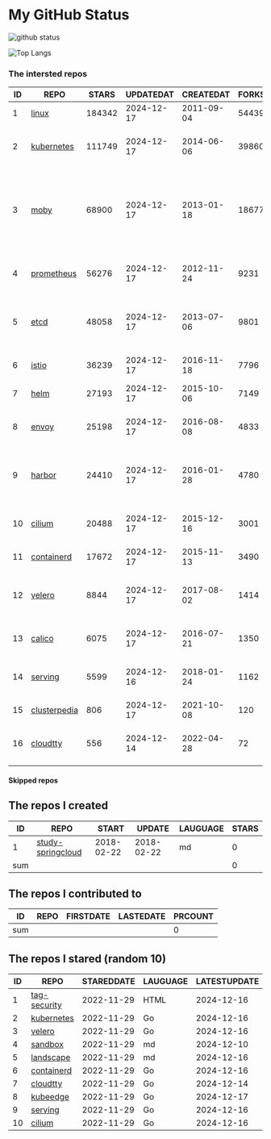 # My GitHub Status

<img src="https://github-readme-stats-1.yihong0618.vercel.app/api?username=daoqingniu&show_icons=true&&&hide_title=true&count_private=true" alt="github status" />

![Top Langs](https://github-readme-stats-1.yihong0618.vercel.app/api/top-langs/?username=daoqingniu&layout=compact)

<!--START_SECTION:github_repos-->
### The intersted repos
| ID |                              REPO                               | STARS  | UPDATEDAT  | CREATEDAT  | FORKSCOUNT |                                                DESCRIPTIONS                                                |
|----|-----------------------------------------------------------------|--------|------------|------------|------------|------------------------------------------------------------------------------------------------------------|
|  1 | [linux](https://github.com/torvalds/linux)                      | 184342 | 2024-12-17 | 2011-09-04 |      54439 | Linux kernel source tree                                                                                   |
|  2 | [kubernetes](https://github.com/kubernetes/kubernetes)          | 111749 | 2024-12-17 | 2014-06-06 |      39860 | Production-Grade Container Scheduling and Management                                                       |
|  3 | [moby](https://github.com/moby/moby)                            |  68900 | 2024-12-17 | 2013-01-18 |      18677 | The Moby Project - a collaborative project for the container ecosystem to assemble container-based systems |
|  4 | [prometheus](https://github.com/prometheus/prometheus)          |  56276 | 2024-12-17 | 2012-11-24 |       9231 | The Prometheus monitoring system and time series database.                                                 |
|  5 | [etcd](https://github.com/etcd-io/etcd)                         |  48058 | 2024-12-17 | 2013-07-06 |       9801 | Distributed reliable key-value store for the most critical data of a distributed system                    |
|  6 | [istio](https://github.com/istio/istio)                         |  36239 | 2024-12-17 | 2016-11-18 |       7796 | Connect, secure, control, and observe services.                                                            |
|  7 | [helm](https://github.com/helm/helm)                            |  27193 | 2024-12-17 | 2015-10-06 |       7149 | The Kubernetes Package Manager                                                                             |
|  8 | [envoy](https://github.com/envoyproxy/envoy)                    |  25198 | 2024-12-17 | 2016-08-08 |       4833 | Cloud-native high-performance edge/middle/service proxy                                                    |
|  9 | [harbor](https://github.com/goharbor/harbor)                    |  24410 | 2024-12-17 | 2016-01-28 |       4780 | An open source trusted cloud native registry project that stores, signs, and scans content.                |
| 10 | [cilium](https://github.com/cilium/cilium)                      |  20488 | 2024-12-17 | 2015-12-16 |       3001 | eBPF-based Networking, Security, and Observability                                                         |
| 11 | [containerd](https://github.com/containerd/containerd)          |  17672 | 2024-12-17 | 2015-11-13 |       3490 | An open and reliable container runtime                                                                     |
| 12 | [velero](https://github.com/vmware-tanzu/velero)                |   8844 | 2024-12-17 | 2017-08-02 |       1414 | Backup and migrate Kubernetes applications and their persistent volumes                                    |
| 13 | [calico](https://github.com/projectcalico/calico)               |   6075 | 2024-12-17 | 2016-07-21 |       1350 | Cloud native networking and network security                                                               |
| 14 | [serving](https://github.com/knative/serving)                   |   5599 | 2024-12-16 | 2018-01-24 |       1162 | Kubernetes-based, scale-to-zero, request-driven compute                                                    |
| 15 | [clusterpedia](https://github.com/clusterpedia-io/clusterpedia) |    806 | 2024-12-17 | 2021-10-08 |        120 | The Encyclopedia of Kubernetes clusters                                                                    |
| 16 | [cloudtty](https://github.com/cloudtty/cloudtty)                |    556 | 2024-12-14 | 2022-04-28 |         72 | A Friendly Kubernetes CloudShell (Web Terminal) !                                                          |



#### Skipped repos
<!--END_SECTION:github_repos-->

<!--START_SECTION:my_github-->
## The repos I created
| ID  |                                 REPO                                 |   START    |   UPDATE   | LAUGUAGE | STARS |
|-----|----------------------------------------------------------------------|------------|------------|----------|-------|
|   1 | [study-springcloud](https://github.com/daoqingniu/study-springcloud) | 2018-02-22 | 2018-02-22 | md       |     0 |
| sum |                                                                      |            |            |          |     0 |

## The repos I contributed to
| ID  | REPO | FIRSTDATE | LASTEDATE | PRCOUNT |
|-----|------|-----------|-----------|---------|
| sum |      |           |           |       0 |

## The repos I stared (random 10)
| ID |                          REPO                          | STAREDDATE | LAUGUAGE | LATESTUPDATE |
|----|--------------------------------------------------------|------------|----------|--------------|
|  1 | [tag-security](https://github.com/cncf/tag-security)   | 2022-11-29 | HTML     | 2024-12-16   |
|  2 | [kubernetes](https://github.com/kubernetes/kubernetes) | 2022-11-29 | Go       | 2024-12-16   |
|  3 | [velero](https://github.com/vmware-tanzu/velero)       | 2022-11-29 | Go       | 2024-12-16   |
|  4 | [sandbox](https://github.com/cncf/sandbox)             | 2022-11-29 | md       | 2024-12-10   |
|  5 | [landscape](https://github.com/cncf/landscape)         | 2022-11-29 | md       | 2024-12-16   |
|  6 | [containerd](https://github.com/containerd/containerd) | 2022-11-29 | Go       | 2024-12-16   |
|  7 | [cloudtty](https://github.com/cloudtty/cloudtty)       | 2022-11-29 | Go       | 2024-12-14   |
|  8 | [kubeedge](https://github.com/kubeedge/kubeedge)       | 2022-11-29 | Go       | 2024-12-17   |
|  9 | [serving](https://github.com/knative/serving)          | 2022-11-29 | Go       | 2024-12-16   |
| 10 | [cilium](https://github.com/cilium/cilium)             | 2022-11-29 | Go       | 2024-12-16   |

<!--END_SECTION:my_github-->
